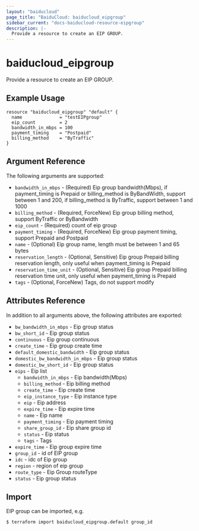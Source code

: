```yaml
---
layout: "baiducloud"
page_title: "BaiduCloud: baiducloud_eipgroup"
sidebar_current: "docs-baiducloud-resource-eipgroup"
description: |-
  Provide a resource to create an EIP GROUP.
---
```


# baiducloud_eipgroup

Provide a resource to create an EIP GROUP.

## Example Usage

```hcl
resource "baiducloud_eipgroup" "default" {
  name              = "testEIPgroup"
  eip_count         = 2
  bandwidth_in_mbps = 100
  payment_timing    = "Postpaid"
  billing_method    = "ByTraffic"
}
```

## Argument Reference

The following arguments are supported:

* `bandwidth_in_mbps` - (Required) Eip group bandwidth(Mbps), if payment_timing is Prepaid or billing_method is ByBandWidth, support between 1 and 200, if billing_method is ByTraffic, support between 1 and 1000
* `billing_method` - (Required, ForceNew) Eip group billing method, support ByTraffic or ByBandwidth
* `eip_count` - (Required) count of eip group
* `payment_timing` - (Required, ForceNew) Eip group payment timing, support Prepaid and Postpaid
* `name` - (Optional) Eip group name, length must be between 1 and 65 bytes
* `reservation_length` - (Optional, Sensitive) Eip group Prepaid billing reservation length, only useful when payment_timing is Prepaid
* `reservation_time_unit` - (Optional, Sensitive) Eip group Prepaid billing reservation time unit, only useful when payment_timing is Prepaid
* `tags` - (Optional, ForceNew) Tags, do not support modify

## Attributes Reference

In addition to all arguments above, the following attributes are exported:

* `bw_bandwidth_in_mbps` - Eip group status
* `bw_short_id` - Eip group status
* `continuous` - Eip group continuous
* `create_time` - Eip group create time
* `default_domestic_bandwidth` - Eip group status
* `domestic_bw_bandwidth_in_mbps` - Eip group status
* `domestic_bw_short_id` - Eip group status
* `eips` - Eip list
  * `bandwidth_in_mbps` - Eip bandwidth(Mbps)
  * `billing_method` - Eip billing method
  * `create_time` - Eip create time
  * `eip_instance_type` - Eip instance type
  * `eip` - Eip address
  * `expire_time` - Eip expire time
  * `name` - Eip name
  * `payment_timing` - Eip payment timing
  * `share_group_id` - Eip share group id
  * `status` - Eip status
  * `tags` - Tags
* `expire_time` - Eip group expire time
* `group_id` - id of EIP group
* `idc` - idc of Eip group
* `region` - region of eip group
* `route_type` - Eip Group routeType
* `status` - Eip group status


## Import

EIP group can be imported, e.g.

```hcl
$ terraform import baiducloud_eipgroup.default group_id
```


